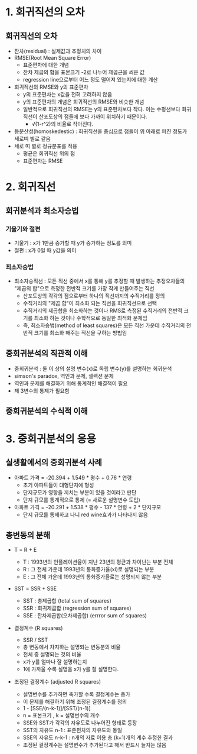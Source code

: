 # 1. 회귀직선의 오차

## 회귀직선의 오차

- 잔차(residual) : 실제값과 추정치의 차이
- RMSE(Root Mean Square Error)
    - 표준편차에 대한 개념
    - 잔차 제곱의 합을 표본크기 -2로 나누어 제곱근을 씌운 값
    - regression line으로부터 어느 정도 떨어져 있는지에 대한 계산
- 회귀직선의 RMSE와 y의 표준편차
    - y의 표준편차는 x값을 전혀 고려하지 않음
    - y의 표준편차의 개념은 회귀직선의 RMSE와 비슷한 개념
    - 일반적으로 회귀직선의 RMSE는 y의 표준편차보다 작다. 이는 수평선보다 회귀직선이 산포도상의 점들에 보다 가까이 위치하기 때문이다.
        - √(1-r^2)의 비율로 작아진다.
- 등분산성(homoskedestic) : 회귀직선을 중심으로 점들이 위 아래로 퍼진 정도가 세로띠 별로 같음
- 세로 띠 별로 정규분포를 적용
    - 평균은 회귀직선 위의 점
    - 표준편차는 RMSE
    
# 2. 회귀직선

## 회귀분석과 최소자승법

### 기울기와 절편

- 기울기 : x가 1만큼 증가할 때 y가 증가하는 정도를 의미
- 절편 : x가 0일 때 y값을 의미

### 최소자승법

- 최소자승직선 : 모든 직선 중에서 x를 통해 y를 추정할 때 발생하는 추정오차들의 "제곱의 합"으로 측정한 전반적 크기를 가장 작게 만들어주는 직선
    - 산포도상의 각각의 점으로부터 하나의 직선까지의 수직거리를 정의
    - 수직거리의 "제곱 합"이 최소화 되는 직선을 회귀직선으로 선택
    - 수직거리의 제곱합을 최소화하는 것이나 RMS로 측정된 수직거리의 전반적 크기를 최소화 하는 것이나 수학적으로 동일한 최적화 문제임
    - 즉, 최소자승법(method of least squares)은 모든 직선 가운데 수직거리의 전반적 크기를 최소화 해주는 직선을 구하는 방법임

## 중회귀분석의 직관적 이해

- 중회귀분석 : 둘 이 상의 설명 변수(x)로 독립 변수(y)를 설명하는 회귀분석
- simson's paradox, 역인과 문제, 셀렉션 문제
- 역인과 문제를 해결하기 위해 통계적인 해결책이 필요
- 제 3변수의 통제가 필요함

## 중회귀분석의 수식적 이해

# 3. 중회귀분석의 응용

## 실생활에서의 중회귀분석 사례

- 아파트 가격 = -20.394 + 1.549 * 평수 + 0.76 * 연령
    - 초기 아파트들이 대형단지에 형성
    - 단지규모가 영향을 끼치는 부분이 있을 것이라고 판단
    - 단지 규모를 통계적으로 통제 (= 새로운 설명변수 도입)
- 아파트 가격 = -20.291 + 1.538 * 평수 - 137 * 연령 + 2 * 단지규모
    - 단지 규모를 통제하고 나니 red wine효과가 나타나지 않음

## 총변동의 분해

- T = R + E
    - T : 1993년의 인플레이션율이 지난 23년의 평균과 차이난는 부분 전체
    - R : 그 전체 가운데 1993년의 통화증가율(xi)로 설명되는 부분
    - E : 그 전체 가운데 1993년의 통화증가율로는 성명되지 않는 부분

- SST = SSR + SSE
    - SST : 총제곱합 (total sum of squares)
    - SSR : 회귀제곱합 (regression sum of squares)
    - SSE : 잔차제곱합(오차제곱합) (errror sum of squares)

- 결정계수 (R squares) 
    - SSR / SST 
    - 총 변동에서 차지하는 설명되는 변동분의 비율
    - 전체 중 설명되는 것의 비율
    - x가 y를 얼마나 잘 설명하는지
    - 1에 가까울 수록 설명을 x가 y를 잘 설명한다.

- 조정된 결정계수 (adjusted R squares)
    - 설명변수를 추가하면 축가할 수록 결정계수는 증가
    - 이 문제를 해결하기 위해 조정된 결정계수를 정의
    - 1 - [SSE/(n-k-1)]/[SST/(n-1)]
    - n = 표본크기 , k = 설명변수의 개수
    - SSE와 SST가 각각의 자유도로 나누어진 형태로 등장
    - SST의 자유도 n-1 : 표준편차의 자유도와 동일
    - SSE의 자유도 n-k-1 : n개의 자료 이용 총 (k+1)개의 계수 추정한 결과
    - 조정된 결정계수는 설명변수가 추가된다고 해서 반드시 늘지는 않음


